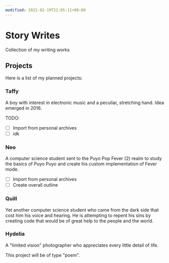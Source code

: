 ```yaml
---
modified: 2021-02-19T21:05:11+08:00
---
```


# Story Writes

Collection of my writing works

## Projects

Here is a list of my planned projects:

### Taffy
  
A boy with interest in electronic music and a peculiar, stretching hand. Idea emerged in 2016.

TODO:

- [ ] Import from personal archives
- [ ] idk

### Neo
  
A computer science student sent to the Puyo Pop Fever (2) realm to study the basics of Puyo Puyo and create his custom implementation of Fever mode.

- [ ] Import from personal archives
- [ ] Create overall outline

### Quill

Yet another computer science student who came from the dark side that cost him his voice and hearing. He is attempting to repent his sins by creating code that would be of great help to the people and the world.

### Hydelia

A "limited vision" photographer who appreciates every little detail of life.

This project will be of type "poem".